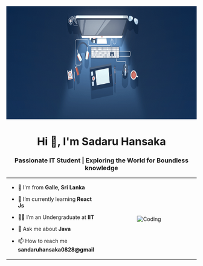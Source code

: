 <img src = R1.png height = "300" width = "100%">

<h1 align="center">Hi 👋, I'm Sadaru Hansaka</h1>
<h3 align="center">Passionate IT Student | Exploring the World for Boundless knowledge</h3>

<table align="center">
<tr border="none">
<td width="50%" align="left">
  
- 🚀 I'm from **Galle, Sri Lanka**
  
- 🌱 I’m currently learning **React Js**

- 🧑‍🎓 I’m an Undergraduate at **IIT**

- 💬 Ask me about **Java**

- 📫 How to reach me **sandaruhansaka0828@gmail**

</td>
<td width="50%" align="center">

  <img align="center" alt="Coding" width="450" src="#">

  
  </td>
</tr>
</table>


